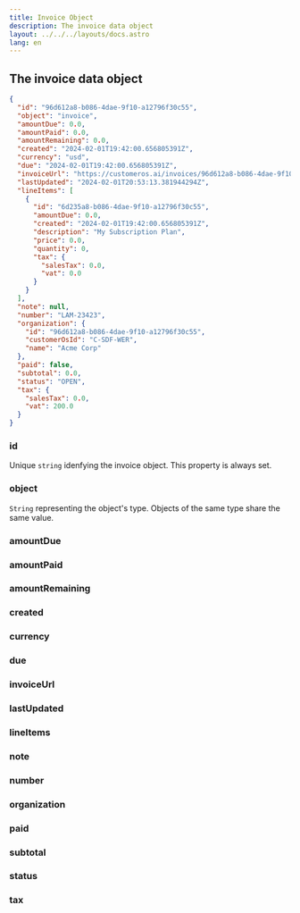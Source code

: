 ```yaml
---
title: Invoice Object
description: The invoice data object
layout: ../../../layouts/docs.astro
lang: en
---
```



## The invoice data object

```json
{
  "id": "96d612a8-b086-4dae-9f10-a12796f30c55",
  "object": "invoice",
  "amountDue": 0.0,
  "amountPaid": 0.0,
  "amountRemaining": 0.0,
  "created": "2024-02-01T19:42:00.656805391Z",
  "currency": "usd",
  "due": "2024-02-01T19:42:00.656805391Z",
  "invoiceUrl": "https://customeros.ai/invoices/96d612a8-b086-4dae-9f10-a12796f30c55",
  "lastUpdated": "2024-02-01T20:53:13.381944294Z",
  "lineItems": [
    {
      "id": "6d235a8-b086-4dae-9f10-a12796f30c55",
      "amountDue": 0.0,
      "created": "2024-02-01T19:42:00.656805391Z",
      "description": "My Subscription Plan",
      "price": 0.0,
      "quantity": 0,
      "tax": {
        "salesTax": 0.0,
        "vat": 0.0  
      }
    }
  ],
  "note": null,
  "number": "LAM-23423",
  "organization": {
    "id": "96d612a8-b086-4dae-9f10-a12796f30c55",
    "customerOsId": "C-SDF-WER",  
    "name": "Acme Corp"
  },
  "paid": false,
  "subtotal": 0.0,
  "status": "OPEN",
  "tax": {
    "salesTax": 0.0,
    "vat": 200.0
  }
}
```


### id
Unique `string` idenfying the invoice object.  This property is always set.

### object
`String` representing the object's type.  Objects of the same type share the same value. 

### amountDue

### amountPaid

### amountRemaining

### created

### currency

### due

### invoiceUrl

### lastUpdated

### lineItems

### note

### number

### organization

### paid

### subtotal

### status

### tax